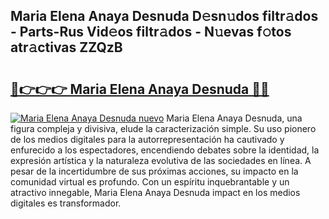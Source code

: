## Maria Elena Anaya Desnuda D𝚎sn𝚞dos filtr𝚊dos - Parts-Rus Vid𝚎os filtr𝚊dos - N𝚞evas f𝚘tos atr𝚊ctivas ZZQzB

# <h2><a href="http://mbav43o.tromn.icu/?c=Maria+Elena+Anaya+Desnuda">🔗👉👉👉 Maria Elena Anaya Desnuda 🔗🔗</a></h2>

[![Maria Elena Anaya Desnuda nuevo](https://i.imgur.com/pEAQMta.gif)](http://mbav43o.tromn.icu/?c=Maria+Elena+Anaya+Desnuda)
Maria Elena Anaya Desnuda, una figura compleja y divisiva, elude la caracterización simple. Su uso pionero de los medios digitales para la autorrepresentación ha cautivado y enfurecido a los espectadores, encendiendo debates sobre la identidad, la expresión artística y la naturaleza evolutiva de las sociedades en línea. A pesar de la incertidumbre de sus próximas acciones, su impacto en la comunidad virtual es profundo. Con un espíritu inquebrantable y un atractivo innegable, Maria Elena Anaya Desnuda impact en los medios digitales es transformador.
